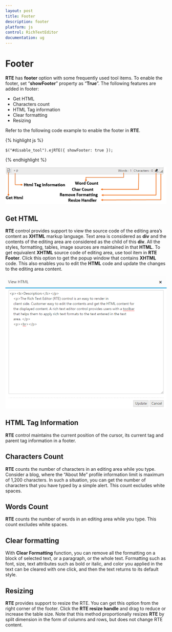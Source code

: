 ```yaml
---
layout: post
title: Footer
description: footer
platform: js
control: RichTextEditor
documentation: ug
---
```


# Footer

**RTE** has **footer** option with some frequently used tool items. To enable the footer, set “**showFooter**” property as “**True**”. The following features are added in footer:

* Get HTML
* Characters count
* HTML Tag information
* Clear formatting 
* Resizing


Refer to the following code example to enable the footer in **RTE**.



{% highlight js %}

    $("#disable_tool").ejRTE({ showFooter: true });

{% endhighlight %}


![](Footer_images/Footer_img1.png)

## Get HTML

**RTE** control provides support to view the source code of the editing area’s content as **XHTML** markup language. Text area is considered as **div** and the contents of the editing area are considered as the child of this **div**. All the styles, formatting, tables, image sources are maintained in that **HTML**. To get equivalent **XHTML** source code of editing area, use tool item in **RTE Footer**. Click this option to get the popup window that contains **XHTML** code. This also enables you to edit the **HTML** code and update the changes to the editing area content. 

![](Footer_images/Footer_img2.png)

## HTML Tag Information

**RTE** control maintains the current position of the cursor, its current tag and parent tag information in a footer.

## Characters Count

**RTE** counts the number of characters in an editing area while you type. Consider a blog, where the “About Me” profile information limit is maximum of 1,200 characters. In such a situation, you can get the number of characters that you have typed by a simple alert. This count excludes white spaces.

## Words Count

**RTE** counts the number of words in an editing area while you type. This count excludes white spaces.

## Clear formatting

With **Clear Formatting** function, you can remove all the formatting on a block of selected text, or a paragraph, or the whole text. Formatting such as font, size, text attributes such as bold or italic, and color you applied in the text can be cleared with one click, and then the text returns to its default style.

## Resizing

**RTE** provides support to resize the RTE. You can get this option from the right corner of the footer. Click the **RTE resize handle** and drag to reduce or increase the table size. Note that this method proportionally resizes **RTE** by split dimension in the form of columns and rows, but does not change RTE content. 

